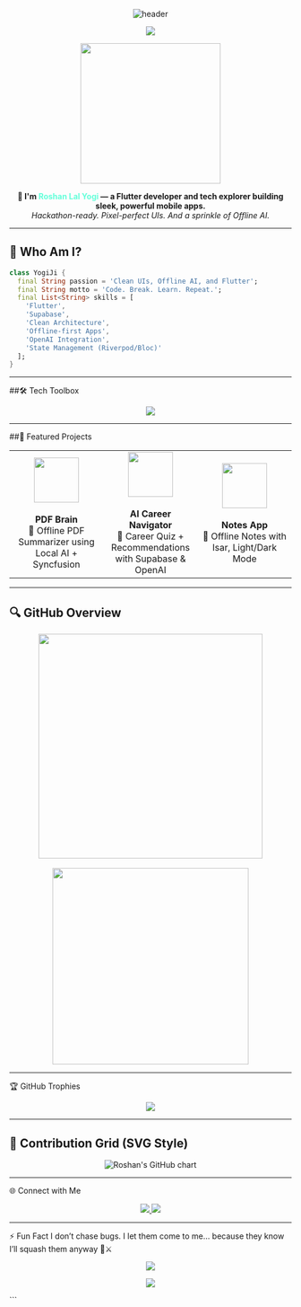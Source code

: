 <!-- 🏁 HEADER -->
<p align="center">
  <img src="https://capsule-render.vercel.app/api?type=waving&color=0F2027,203A43,2C5364&height=250&section=header&text=Hi%20%F0%9F%91%8B%2C%20I'm%20Roshan%20Lal%20Yogi!&fontSize=45&fontColor=ffffff&animation=fadeIn" alt="header" />
</p>

<!-- 💬 TYPING INTRO -->
<p align="center">
  <img src="https://readme-typing-svg.herokuapp.com?font=Fira+Code&size=24&pause=1000&center=true&vCenter=true&width=800&lines=Flutter+Dev+%7C+App+Dev;Full-Stack+Mobile+App+Builder;Hackathon+Champion+%F0%9F%8F%86;Offline+AI+%7C+Clean+UIs;Learning+Relentlessly+%F0%9F%9A%80" />
</p>

<!-- ✨ MINI ABOUT -->
<p align="center">
  <img src="https://media.giphy.com/media/qgQUggAC3Pfv687qPC/giphy.gif" width="250px">
</p>

<p align="center">
  <b>🚀 I'm <span style="color:#64ffda;">Roshan Lal Yogi</span> — a Flutter developer and tech explorer building sleek, powerful mobile apps.</b><br>
  <i>Hackathon-ready. Pixel-perfect UIs. And a sprinkle of Offline AI.</i>
</p>

---

## 🧠 Who Am I?

```dart
class YogiJi {
  final String passion = 'Clean UIs, Offline AI, and Flutter';
  final String motto = 'Code. Break. Learn. Repeat.';
  final List<String> skills = [
    'Flutter',
    'Supabase',
    'Clean Architecture',
    'Offline-first Apps',
    'OpenAI Integration',
    'State Management (Riverpod/Bloc)'
  ];
}
```

---

##🛠️ Tech Toolbox
<p align="center"> <img src="https://skillicons.dev/icons?i=dart,flutter,firebase,supabase,androidstudio,vscode,github,cpp,python,git,mysql" /> </p>

---

##🚀 Featured Projects
<table> <tr> <td align="center" width="33%"> <img src="https://cdn-icons-png.flaticon.com/512/337/337946.png" width="80"><br><br> <b>PDF Brain</b><br> 🧠 Offline PDF Summarizer using Local AI + Syncfusion </td> <td align="center" width="33%"> <img src="https://cdn-icons-png.flaticon.com/512/8090/8090409.png" width="80"><br><br> <b>AI Career Navigator</b><br> 🧭 Career Quiz + Recommendations with Supabase & OpenAI </td> <td align="center" width="33%"> <img src="https://cdn-icons-png.flaticon.com/512/2921/2921222.png" width="80"><br><br> <b>Notes App</b><br> 📝 Offline Notes with Isar, Light/Dark Mode </td> </tr> </table>

---

## 🔍 GitHub Overview

<p align="center">
  <img src="https://github-readme-stats.vercel.app/api?username=rly09&theme=vue-dark&show_icons=true&hide_border=false&border_radius=20&include_all_commits=true&count_private=true" width="400px" />
  <br><br>
  <img src="https://github-readme-stats.vercel.app/api/top-langs/?username=rly09&layout=compact&theme=vue-dark&hide_border=false&border_radius=20" width="350px" />
</p>

---

🏆 GitHub Trophies
<p align="center"> <img src="https://github-profile-trophy.vercel.app/?username=rly09&theme=dracula&no-frame=true&margin-w=15" /> </p>

---

## 💚 Contribution Grid (SVG Style)

<p align="center">
  <img src="https://ghchart.rshah.org/00C853/rly09" alt="Roshan's GitHub chart" />
</p>

---

🌐 Connect with Me
<p align="center"> <a href="mailto:yogiroshan2005@gmail.com"> <img src="https://img.shields.io/badge/Gmail-D14836?style=for-the-badge&logo=gmail&logoColor=white" /> </a> <a href="https://linkedin.com/in/roshan-lal-yogi-495569316"> <img src="https://img.shields.io/badge/LinkedIn-0077B5?style=for-the-badge&logo=linkedin&logoColor=white" /> </a> </p>

---

⚡ Fun Fact
I don’t chase bugs. I let them come to me… because they know I’ll squash them anyway 🐛⚔️

<p align="center"> <img src="https://komarev.com/ghpvc/?username=rly09&label=Profile+Views&color=blueviolet&style=flat-square" /> </p> <!-- 🌊 FOOTER --> <p align="center"> <img src="https://capsule-render.vercel.app/api?type=waving&color=2C5364,203A43,0F2027&height=150&section=footer" /> </p> ```






